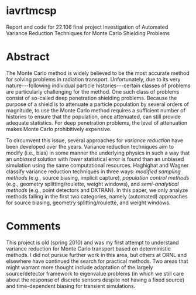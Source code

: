 # iavrtmcsp
Report and code for 22.106 final project Investigation of Automated Variance Reduction Techniques for Monte Carlo Shielding Problems

# Abstract

The Monte Carlo method is widely believed to be the most accurate method for solving problems in radiation transport.  Unfortunately, due to its very nature---following individual particle histories---certain classes of problems are particularly challenging for the method.  One such class of problems consist of so-called deep penetration shielding problems.  Because the purpose of a shield is to attenuate a particle population by several orders of magnitude, to use the Monte Carlo method requires a sufficient number of histories to ensure that the population, once attenuated, can still provide adequate statistics.  For deep penetration problems, the level of attenuation makes Monte Carlo prohibitively expensive.

To circumvent this issue, several approaches for *variance reduction* have been developed over the years.  Variance reduction techniques aim to modify (i.e., bias) in some manner the underlying physics in such a way that an *unbiased* solution with *lower* statistical error is found than an unbiased simulation using the same computational resources.  Haghighat and Wagner classify variance reduction techniques in three ways: *modified sampling methods* (e.g., source biasing, implicit capture), *population control methods* (e.g., geometry splitting/roulette, weight windows), and *semi-analytical methods* (e.g., point detectors and DXTRAN).  In this paper, we only analyze methods falling in the first two categories, namely (automated) approaches for source biasing, geometry splitting/roulette, and weight windows.

# Comments

This project is old (spring 2010) and was my first attempt to understand variance reduction for Monte Carlo transport based on deterministic methods.  I did not pursue further work in this area, but others at ORNL and elsewhere have continued the search for practical methods.  Two areas that might warrant more thought include adaptation of the largely source/detector framework to eigenvalue problems (in which we still care about the response of discrete sensors despite not having a fixed source) and time-dependent biasing for transient simulations.
